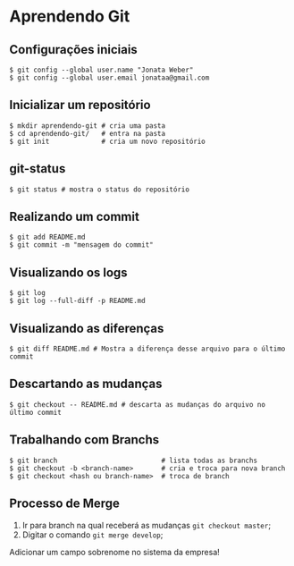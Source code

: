 # Aprendendo Git

## Configurações iniciais

```shell
$ git config --global user.name "Jonata Weber"
$ git config --global user.email jonataa@gmail.com
```

## Inicializar um repositório

```shell
$ mkdir aprendendo-git # cria uma pasta
$ cd aprendendo-git/   # entra na pasta
$ git init             # cria um novo repositório
```

## git-status

```shell
$ git status # mostra o status do repositório
```

## Realizando um commit

```shell
$ git add README.md
$ git commit -m "mensagem do commit"
```

## Visualizando os logs

```shell
$ git log
$ git log --full-diff -p README.md
```

## Visualizando as diferenças

```shell
$ git diff README.md # Mostra a diferença desse arquivo para o último commit
```

## Descartando as mudanças

```shell
$ git checkout -- README.md # descarta as mudanças do arquivo no último commit
```

## Trabalhando com Branchs

```shell
$ git branch                          # lista todas as branchs
$ git checkout -b <branch-name>       # cria e troca para nova branch
$ git checkout <hash ou branch-name>  # troca de branch
```

## Processo de Merge

1. Ir para branch na qual receberá as mudanças ```git checkout master```;
2. Digitar o comando ```git merge develop```;

Adicionar um campo sobrenome no sistema da empresa!
